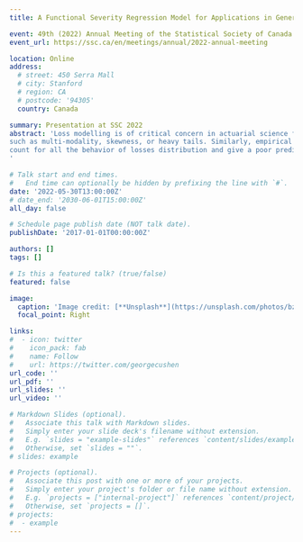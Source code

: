 ```yaml
---
title: A Functional Severity Regression Model for Applications in General Insurance

event: 49th (2022) Annual Meeting of the Statistical Society of Canada
event_url: https://ssc.ca/en/meetings/annual/2022-annual-meeting

location: Online
address:
  # street: 450 Serra Mall
  # city: Stanford
  # region: CA
  # postcode: '94305'
  country: Canada

summary: Presentation at SSC 2022
abstract: 'Loss modelling is of critical concern in actuarial science for accurate pricing, reserving, and risk assessment. Claim sizes in a portfolio are heterogeneous due to attributes of policyholders, resulting in behaviors 
such as multi-modality, skewness, or heavy tails. Similarly, empirical evidence shows that the distribution of claim sizes is different for small, body, and large claim sizes. Hence, traditional parametric methods cannot ac
count for all the behavior of losses distribution and give a poor predictive performance. That said, we present a semiparametric severity model in which the whole distribution of claim sizes is learned along with covariates based on a functional regression model for probability densities. We show desirable flexibility and consistency properties of the model and illustrate how it can capture both the distribution and the varying effect of covariates for small and large claims in an interpretative fashion in a real data set in automobile insurance. 
'

# Talk start and end times.
#   End time can optionally be hidden by prefixing the line with `#`.
date: '2022-05-30T13:00:00Z'
# date_end: '2030-06-01T15:00:00Z'
all_day: false

# Schedule page publish date (NOT talk date).
publishDate: '2017-01-01T00:00:00Z'

authors: []
tags: []

# Is this a featured talk? (true/false)
featured: false

image:
  caption: 'Image credit: [**Unsplash**](https://unsplash.com/photos/bzdhc5b3Bxs)'
  focal_point: Right

links:
#  - icon: twitter
#    icon_pack: fab
#    name: Follow
#    url: https://twitter.com/georgecushen
url_code: ''
url_pdf: ''
url_slides: ''
url_video: ''

# Markdown Slides (optional).
#   Associate this talk with Markdown slides.
#   Simply enter your slide deck's filename without extension.
#   E.g. `slides = "example-slides"` references `content/slides/example-slides.md`.
#   Otherwise, set `slides = ""`.
# slides: example

# Projects (optional).
#   Associate this post with one or more of your projects.
#   Simply enter your project's folder or file name without extension.
#   E.g. `projects = ["internal-project"]` references `content/project/deep-learning/index.md`.
#   Otherwise, set `projects = []`.
# projects:
#  - example
---
```

